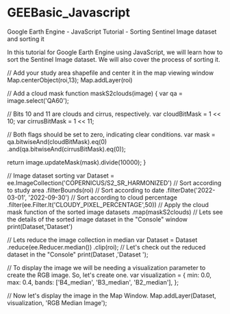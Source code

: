 # GEEBasic_Javascript

Google Earth Engine - JavaScript Tutorial - Sorting Sentinel Image dataset and sorting it

In this tutorial for Google Earth Engine using JavaScript, we will learn how to sort the Sentinel Image dataset. We will also cover the process of sorting it.



// Add your study area shapefile and center it in the map viewing window
Map.centerObject(roi,13);
Map.addLayer(roi)

// Add a cloud mask
function maskS2clouds(image) {
  var qa = image.select('QA60');

  // Bits 10 and 11 are clouds and cirrus, respectively.
  var cloudBitMask = 1 << 10;
  var cirrusBitMask = 1 << 11;

  // Both flags should be set to zero, indicating clear conditions.
  var mask = qa.bitwiseAnd(cloudBitMask).eq(0)
      .and(qa.bitwiseAnd(cirrusBitMask).eq(0));

  return image.updateMask(mask).divide(10000);
}

// Image dataset sorting
var Dataset = ee.ImageCollection('COPERNICUS/S2_SR_HARMONIZED')
                  // Sort according to study area
                  .filterBounds(roi)
                  // Sort according to date
                  .filterDate('2022-03-01', '2022-09-30')
                  // Sort according to cloud percentage
                  .filter(ee.Filter.lt('CLOUDY_PIXEL_PERCENTAGE',50))
                  // Apply the cloud mask function of the sorted image datasets
                  .map(maskS2clouds)
// Lets see the details of the sorted image dataset in the "Console" window
print(Dataset,'Dataset')

// Lets reduce the image collection in median
var Dataset = Dataset
             .reduce(ee.Reducer.median())
             .clip(roi);
// Let's check out the reduced dataset in the "Console"
print(Dataset ,'Dataset ');

// To display the image we will be needing a visualization parameter to create the RGB image. So, let's create one.
var visualization = {
  min: 0.0,
  max: 0.4,
  bands: ['B4_median', 'B3_median', 'B2_median'],
};

// Now let's display the image in the Map Window.
Map.addLayer(Dataset, visualization, 'RGB Median Image');
